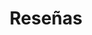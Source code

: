 ---
title: Reseñas
layout: tags
permalink: /categories/reseñas/
entries_layout: grid
author_profile: false
---